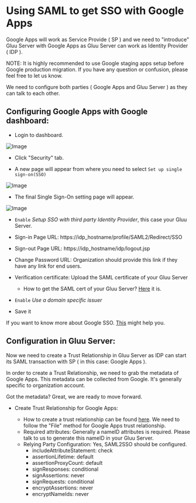 # Using SAML to get SSO with Google Apps


Google Apps will work as Service Provide ( SP ) and we need to "introduce" Gluu Server with Google Apps as Gluu Server can work as Identity Provider ( IDP ).

NOTE: It is highly recommended to use Google staging apps setup before Google
production migration. If you have any question or confusion, please feel free to
let us know.

We need to configure both parties ( Google Apps and Gluu Server ) as they can talk to each other.

## Configuring Google Apps with Google dashboard:

* Login to dashboard.

![Image](https://raw.githubusercontent.com/GluuFederation/docs/master/sources/img/SAMLTrustRelationships/GoogleAppSSO/admin_console.png)

* Click "Security" tab.

* A new page will appear from where you need to select `Set up single sign-on(SSO)`

![Image](https://raw.githubusercontent.com/GluuFederation/docs/master/sources/img/SAMLTrustRelationships/GoogleAppSSO/security_setting.png)

* The final Single Sign-On setting page will appear. 

![Image](https://raw.githubusercontent.com/GluuFederation/docs/master/sources/img/SAMLTrustRelationships/GoogleAppSSO/final_setup.png)

   * `Enable` _Setup SSO with third party Identity Provider_, this case your Gluu Server. 

   * Sign-in Page URL: https://idp_hostname/profile/SAML2/Redirect/SSO

   * Sign-out Page URL: https://idp_hostname/idp/logout.jsp

   * Change Password URL: Organization should provide this link if they have any link for end users.

   * Verification certificate: Upload the  SAML certificate of your Gluu Server

       * How to get the SAML cert of your Gluu Server? [Here](https://support.gluu.org/view/installation/certificates-in-idp/275) it is. 

   * `Enable` _Use a domain specific issuer_
    
   * Save it



If you want to know more about Google SSO. [This](https://support.google.com/a/answer/60224?hl=en) might help you. 

## Configuration in Gluu Server:

Now we need to create a Trust Relationship in Gluu Server as IDP can start its
SAML transaction with SP ( in this case: Google Apps ). 

In order to create a Trust Relationship, we need to grab the metadata of Google
Apps. This metadata can be collected from Google. It's generally specific to
organization account. 

Got the metadata? Great, we are ready to move forward. 

* Create Trust Relationship for Google Apps: 

   * How to create a trust relationship can be found [here](http://www.gluu.org/docs/admin-guide/saml/outbound-saml/#how-to-create-trust-relationship). We need to follow the "File" method for Google Apps trust relationship.
    * Required attributes: Generally a nameID attributes is required. Please talk to us to generate this nameID in your Gluu Server. 
    * Relying Party Configuration: Yes, SAML2SSO should be configured. 
        * includeAttributeStatement: check
        * assertionLifetime: default 
        * assertionProxyCount: default
        * signResponses: conditional
        * signAssertions: never
        * signRequests: conditional
        * encryptAssertions: never
        * encryptNameIds: never 




